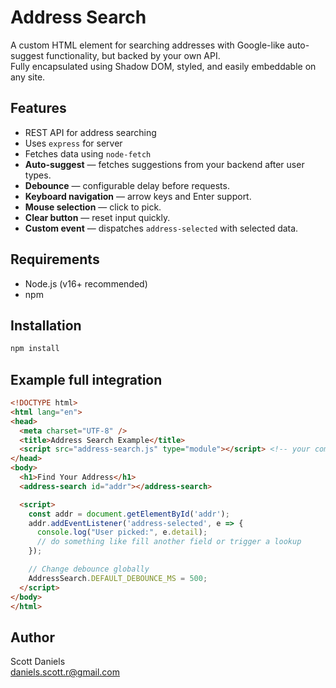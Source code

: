 # Address Search

A custom HTML element for searching addresses with Google-like auto-suggest functionality, but backed by your own API.  
Fully encapsulated using Shadow DOM, styled, and easily embeddable on any site.

## Features

- REST API for address searching
- Uses `express` for server
- Fetches data using `node-fetch`
- **Auto-suggest** — fetches suggestions from your backend after user types.
- **Debounce** — configurable delay before requests.
- **Keyboard navigation** — arrow keys and Enter support.
- **Mouse selection** — click to pick.
- **Clear button** — reset input quickly.
- **Custom event** — dispatches `address-selected` with selected data.

## Requirements

- Node.js (v16+ recommended)
- npm

## Installation

```bash
npm install
```

## Example full integration

```html
<!DOCTYPE html>
<html lang="en">
<head>
  <meta charset="UTF-8" />
  <title>Address Search Example</title>
  <script src="address-search.js" type="module"></script> <!-- your compiled component file -->
</head>
<body>
  <h1>Find Your Address</h1>
  <address-search id="addr"></address-search>

  <script>
    const addr = document.getElementById('addr');
    addr.addEventListener('address-selected', e => {
      console.log("User picked:", e.detail);
      // do something like fill another field or trigger a lookup
    });

    // Change debounce globally
    AddressSearch.DEFAULT_DEBOUNCE_MS = 500;
  </script>
</body>
</html>
```

## Author

Scott Daniels  
daniels.scott.r@gmail.com